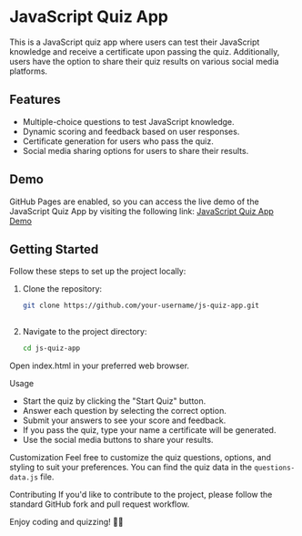 # JavaScript Quiz App

This is a JavaScript quiz app where users can test their JavaScript knowledge and receive a certificate upon passing the quiz. Additionally, users have the option to share their quiz results on various social media platforms.

## Features

- Multiple-choice questions to test JavaScript knowledge.
- Dynamic scoring and feedback based on user responses.
- Certificate generation for users who pass the quiz.
- Social media sharing options for users to share their results.

## Demo

GitHub Pages are enabled, so you can access the live demo of the JavaScript Quiz App by visiting the following link:
[JavaScript Quiz App Demo](https://dalia-alawneh.github.io/quize-app/)

## Getting Started

Follow these steps to set up the project locally:

1. Clone the repository:

   ```bash
   git clone https://github.com/your-username/js-quiz-app.git
  
2. Navigate to the project directory:

    ```bash
   cd js-quiz-app
Open index.html in your preferred web browser.

Usage
- Start the quiz by clicking the "Start Quiz" button.
- Answer each question by selecting the correct option.
- Submit your answers to see your score and feedback.
- If you pass the quiz, type your name a certificate will be generated.
- Use the social media buttons to share your results.

Customization
Feel free to customize the quiz questions, options, and styling to suit your preferences. You can find the quiz data in the `questions-data.js` file.

Contributing
If you'd like to contribute to the project, please follow the standard GitHub fork and pull request workflow.


Enjoy coding and quizzing! 🚀✨
